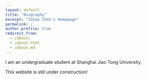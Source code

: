 ```yaml
---
layout: default
title: "Biography"
excerpt: "Zihao Chen's Homepage"
permalink: /
author_profile: true
redirect_from:
  - /about/
  - /about.html
  - /about.md
---
```


I am an undergraduate student at Shanghai Jiao Tong University.

This website is still under construction!
